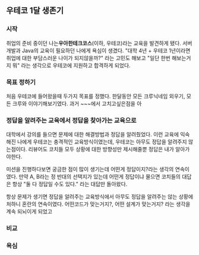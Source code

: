 ## 우테코 1달 생존기



### 시작

취업의 준비 중이던 나는**우아한테크코스**(이하, 우테코)라는 교육을 발견하게 됐다.  서버 개발과 Java의 교육이 필요하던 나에게 욕심이 생겼다. "대학 4년 + 우테코 1년이라면 취업에 대한 부담스러운 나이가 되지않을까?" 라는 고민도 해보고 "일단 한번 해보는거지 뭐" 라는 생각으로 우테코에 지원하고  합격하게 되었다.



### 목표 정하기

처음 우테코에 들어왔을때 두가지 목표를 정했다. 한달동안 모든 크루닉네임 외우기, 모든 크루와 이야기해보기였다. 과거 ~~~에서 고치고싶은점을 아



### 정답을 알려주는 교육에서 정답을 찾아가는 교육으로

대학에서 강의를 들으면 문제에 대한 해결방법과 정답을 알려줬었다. 이런 교육에 익숙해진 나에게 우테코는 충격적인 교육방식이였는데, 우테코는 아무도 정답을 알려주지 않는점이다. 리뷰어도 코치들 모두 상황에 대한 방향성만 제시해줄뿐 정답은 내가 알아가야한다. 

미션을 진행하다보면 궁금한 점이 많이 생기는데 어떤게 정답이지?라는 생각의 연속이였다. 만약 A, B라는 정 반대의 선택지가 있는데 어떤게 정답이냐 물으면 코치들의 대답은 항상 "둘 다 정답일 수도 있다." 라는 대답만 돌아왔다.

항상 문제가 생기면 정답을 알려주는 교육방식에서 아무도 정답을 알려주는 않는 상황에 처하니 혼란의 연속이였다.  어떤코드가 맞는거지?, 어떤 설계가 맞는거지? 라는 생각을 계속 되뇌이게 되었고



### 비교





### 욕심

